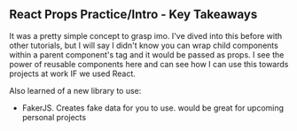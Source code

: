 

## React Props Practice/Intro - Key Takeaways

It was a pretty simple concept to grasp imo. I've dived into this before with other tutorials, but I will say I didn't know you can wrap child components within a parent component's tag and it would be passed as props. I see the power of reusable components here and can see how I can use this towards projects at work IF we used React.

Also learned of a new library to use:
- FakerJS. Creates fake data for you to use. would be great for upcoming personal projects

